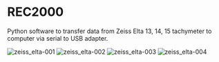 # REC2000
Python software to transfer data from Zeiss Elta 13, 14, 15 tachymeter to computer via serial to USB adapter.

![zeiss_elta-001](https://user-images.githubusercontent.com/21182528/43457628-c24ef85a-94c7-11e8-8437-6579f97467b9.jpg)
![zeiss_elta-002](https://user-images.githubusercontent.com/21182528/43457630-c2737a54-94c7-11e8-88a5-0b3ea92c1d0a.jpg)
![zeiss_elta-003](https://user-images.githubusercontent.com/21182528/43457631-c29458aa-94c7-11e8-9215-6e89003002eb.jpg)
![zeiss_elta-004](https://user-images.githubusercontent.com/21182528/43457633-c2cf9852-94c7-11e8-8f5d-4bac579b5ec2.jpg)
